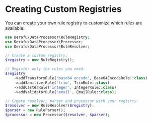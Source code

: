 # Creating Custom Registries

You can create your own rule registry to customize which rules are available:

```php
use Derafu\DataProcessor\RuleRegistry;
use Derafu\DataProcessor\Processor;
use Derafu\DataProcessor\RuleResolver;

// Create a custom registry.
$registry = new RuleRegistry();

// Register only the rules you need.
$registry
    ->addTransformRule('base64_encode', Base64EncodeRule::class)
    ->addSanitizerRule('trim', TrimRule::class)
    ->addCasterRule('integer', IntegerRule::class)
    ->addValidatorRule('email', EmailRule::class);

// Create resolver, parser and processor with your registry.
$resolver = new RuleResolver($registry);
$parser = new RuleParser();
$processor = new Processor($resolver, $parser);
```
